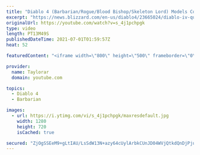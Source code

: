 ```yaml
---
title: "Diablo 4 (Barbarian/Rogue/Blood Bishop/Skeleton Lord) Models Compilation - Blizzard Quarterly Update"
excerpt: "https://news.blizzard.com/en-us/diablo4/23665024/diablo-iv-quarterly-update-june-2021 Rogues - 0:00 Barbarians - 3:17 Blood Bishop - 5:25 Skeleton Lord ..."
originalUrl: https://youtube.com/watch?v=s_4j1pchpgk
type: video
length: PT13M49S
publishedDateTime: 2021-07-01T01:59:57Z
heat: 52

featuredContent: "<iframe width=\"800\" height=\"500\" frameborder=\"0\" src=\"https://www.youtube.com/embed/s_4j1pchpgk\" allow=\"accelerometer; autoplay; encrypted-media; gyroscope; picture-in-picture\" allowfullscreen></iframe>"

provider:
  name: Taylorar
  domain: youtube.com

topics:
  - Diablo 4
  - Barbarian

images:
  - url: https://i.ytimg.com/vi/s_4j1pchpgk/maxresdefault.jpg
    width: 1280
    height: 720
    isCached: true

secured: "ZjOgSSEeM9+gLtIAU/LsSdW13N+azy64cUylArbkCUnJD04WVjQtkdQnDjPjutDLoKm8PBibUVEMIMlFqPCBtURj+zYRAMygQ++8CEJA4XC7KQMTAo0fzZMn9gU/Xh/8cJa9IlSGaW5kCE47PejKmSyRWyEFSoY+s9+G3ebZw/2iOG6+ucGWS6SetDFGJFVh7WVyJtuv/wUVAdIK5rKOcfwvPtPJArTQL6cYYgv1oGiqNLI6sMX+Vr+7b54tCKqtGZz13gZTFM5e1BKyf9/3ifR7DEleNPcg9CVkTbjG5PFOOdNwTb8WyjkuSycvm63/VlJrt0/JGuUzsFP7F4objxPEzYk/FYXf3/2OkPaYSOLDW+i7wjuRCHMBgQSPuIdf1zuZEfhsX9mKHWcqe8xeNnqd8NK6OSl0xVo6yS4YXYw=;El/MWB1eFlKd7uVApndYHg=="
---
```


